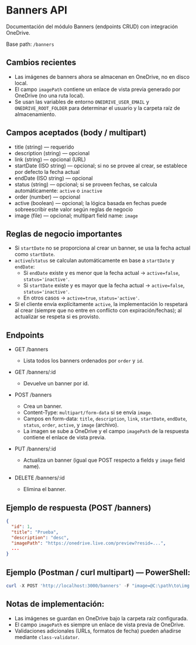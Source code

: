 
# Banners API

Documentación del módulo Banners (endpoints CRUD) con integración OneDrive.

Base path: `/banners`

## Cambios recientes
- Las imágenes de banners ahora se almacenan en OneDrive, no en disco local.
- El campo `imagePath` contiene un enlace de vista previa generado por OneDrive (no una ruta local).
- Se usan las variables de entorno `ONEDRIVE_USER_EMAIL` y `ONEDRIVE_ROOT_FOLDER` para determinar el usuario y la carpeta raíz de almacenamiento.

## Campos aceptados (body / multipart)
- title (string) — requerido
- description (string) — opcional
- link (string) — opcional (URL)
- startDate (ISO string) — opcional; si no se provee al crear, se establece por defecto la fecha actual
- endDate (ISO string) — opcional
- status (string) — opcional; si se proveen fechas, se calcula automáticamente: `active` o `inactive`
- order (number) — opcional
- active (boolean) — opcional; la lógica basada en fechas puede sobreescribir este valor según reglas de negocio
- image (file) — opcional; multipart field name: `image`

## Reglas de negocio importantes
- Si `startDate` no se proporciona al crear un banner, se usa la fecha actual como `startDate`.
- `active`/`status` se calculan automáticamente en base a `startDate` y `endDate`:
  - Si `endDate` existe y es menor que la fecha actual → `active=false`, `status='inactive'`.
  - Si `startDate` existe y es mayor que la fecha actual → `active=false`, `status='inactive'`.
  - En otros casos → `active=true`, `status='active'`.
- Si el cliente envía explícitamente `active`, la implementación lo respetará al crear (siempre que no entre en conflicto con expiración/fechas); al actualizar se respeta si es provisto.

## Endpoints

- GET /banners
  - Lista todos los banners ordenados por `order` y `id`.

- GET /banners/:id
  - Devuelve un banner por id.

- POST /banners
  - Crea un banner.
  - Content-Type: `multipart/form-data` si se envía `image`.
  - Campos en form-data: `title`, `description`, `link`, `startDate`, `endDate`, `status`, `order`, `active`, y `image` (archivo).
  - La imagen se sube a OneDrive y el campo `imagePath` de la respuesta contiene el enlace de vista previa.

- PUT /banners/:id
  - Actualiza un banner (igual que POST respecto a fields y `image` field name).

- DELETE /banners/:id
  - Elimina el banner.

## Ejemplo de respuesta (POST /banners)

```json
{
  "id": 1,
  "title": "Prueba",
  "description": "desc",
  "imagePath": "https://onedrive.live.com/preview?resid=...",
  ...
}
```

## Ejemplo (Postman / curl multipart) — PowerShell:

```powershell
curl -X POST 'http://localhost:3000/banners' -F "image=@C:\path\to\img.jpg" -F "title=Prueba" -F "description=desc" -F "startDate=2025-08-25T00:00:00Z"
```

## Notas de implementación:
- Las imágenes se guardan en OneDrive bajo la carpeta raíz configurada.
- El campo `imagePath` es siempre un enlace de vista previa de OneDrive.
- Validaciones adicionales (URLs, formatos de fecha) pueden añadirse mediante `class-validator`.

